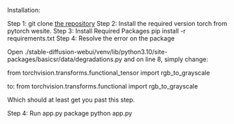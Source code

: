 Installation:

Step 1:
  git clone [the repository](https://github.com/Raizudeen-S/Lipsync_video/)
Step 2:
  Install the required version torch from pytorch wesite.
Step 3:
  Install Required Packages
  pip install -r requirements.txt
Step 4:
Resolve the error on the package 

Open ./stable-diffusion-webui/venv/lib/python3.10/site-packages/basicsr/data/degradations.py and on line 8, simply change:

from torchvision.transforms.functional_tensor import rgb_to_grayscale

to: from torchvision.transforms.functional import rgb_to_grayscale

Which should at least get you past this step.

Step 4:
 Run app.py package
 python app.py
